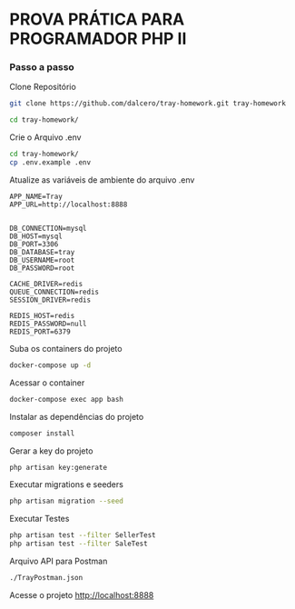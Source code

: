 
# PROVA PRÁTICA PARA PROGRAMADOR PHP II

### Passo a passo
Clone Repositório
```sh
git clone https://github.com/dalcero/tray-homework.git tray-homework
```

```sh
cd tray-homework/
```

Crie o Arquivo .env
```sh
cd tray-homework/
cp .env.example .env
```


Atualize as variáveis de ambiente do arquivo .env
```dosini
APP_NAME=Tray
APP_URL=http://localhost:8888


DB_CONNECTION=mysql
DB_HOST=mysql
DB_PORT=3306
DB_DATABASE=tray
DB_USERNAME=root
DB_PASSWORD=root

CACHE_DRIVER=redis
QUEUE_CONNECTION=redis
SESSION_DRIVER=redis

REDIS_HOST=redis
REDIS_PASSWORD=null
REDIS_PORT=6379
```


Suba os containers do projeto
```sh
docker-compose up -d
```


Acessar o container
```sh
docker-compose exec app bash
```


Instalar as dependências do projeto
```sh
composer install
```


Gerar a key do projeto
```sh
php artisan key:generate
```


Executar migrations e seeders
```sh
php artisan migration --seed
```

Executar Testes
```sh
php artisan test --filter SellerTest
php artisan test --filter SaleTest
```

Arquivo API para Postman
```sh
./TrayPostman.json
```


Acesse o projeto
[http://localhost:8888](http://localhost:8888)